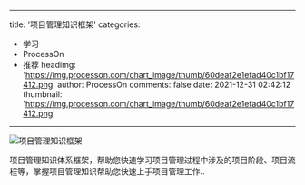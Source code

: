 
---
title: '项目管理知识框架'
categories: 
 - 学习
 - ProcessOn
 - 推荐
headimg: 'https://img.processon.com/chart_image/thumb/60deaf2e1efad40c1bf17412.png'
author: ProcessOn
comments: false
date: 2021-12-31 02:42:12
thumbnail: 'https://img.processon.com/chart_image/thumb/60deaf2e1efad40c1bf17412.png'
---

<div>   
<img class="thumb" alt="项目管理知识框架" src="https://img.processon.com/chart_image/thumb/60deaf2e1efad40c1bf17412.png" referrerpolicy="no-referrer">
<p>项目管理知识体系框架，帮助您快速学习项目管理过程中涉及的项目阶段、项目流程等，掌握项目管理知识帮助您快速上手项目管理工作..</p>  
</div>
            